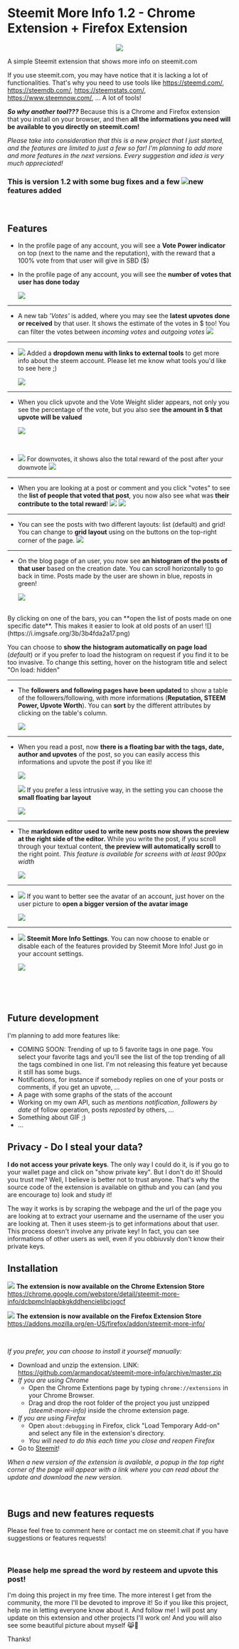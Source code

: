 # Steemit More Info 1.2 - Chrome Extension + Firefox Extension

<center>
    
![](https://i.imgsafe.org/79/79ef9b1550.png)

</center>

A simple Steemit extension that shows more info on steemit.com

If you use steemit.com, you may have notice that it is lacking a lot of functionalities.
That's why you need to use tools like https://steemd.com/, https://steemdb.com/, https://steemstats.com/, https://www.steemnow.com/, ...
A lot of tools!

**_So why another tool???_**
Because this is a Chrome and Firefox extension that you install on your browser, and then **all the informations you need will be available to you directly on steemit.com!**


_Please take into consideration that this is a new project that I just started, and the features are limited to just a few so far! I'm planning to add more and more features in the next versions. Every suggestion and idea is very much appreciated!_


### This is version 1.2 with some bug fixes and a few ![new](https://i.imgsafe.org/65/655926ba30.png) features added 

<br>

## Features

* In the profile page of any account, you will see a **Vote Power indicator** on top (next to the name and the reputation), with the reward that a 100% vote from that user will give in SBD ($)

* In the profile page of any account, you will see the **number of votes that user has done today**

  ![](https://i.imgsafe.org/29/299a199a65.png)

---

* A new tab _'Votes'_ is added, where you may see the **latest upvotes done or received** by that user.
  It shows the estimate of the votes in $ too!
  You can filter the votes between _incoming votes_ and _outgoing votes_
  ![](https://i.imgsafe.org/94/9455d3ba4b.png)

---

* ![](https://i.imgsafe.org/65/655926ba30.png) Added a **dropdown menu with links to external tools** to get more info about the steem account. Please let me know what tools you'd like to see here ;)

    ![](https://i.imgsafe.org/d8/d85792ac59.png)

---

* When you click upvote and the Vote Weight slider appears, not only you see the percentage of the vote, but you also see **the amount in $ that upvote will be valued**

  ![](https://i.imgsafe.org/29/29bcda41b5.png)

<br>

* ![](https://i.imgsafe.org/65/655926ba30.png) For downvotes, it shows also the total reward of the post after your downvote
  ![](https://i.imgsafe.org/d9/d97ed70a6b.png)

---

* When you are looking at a post or comment and you click "votes" to see the **list of people that voted that post**, you now also see what was **their contribute to the total reward**!
  ![](https://i.imgsafe.org/79/79a7ceb140.png)
  ![](https://i.imgsafe.org/79/79a7ce65ef.png)

---

* You can see the posts with two different layouts: list (default) and grid! You can change to **grid layout** using on the buttons on the top-right corner of the page. 
  ![](https://i.imgsafe.org/92/92cdbd3a63.png)

---

* On the blog page of an user, you now see **an histogram of the posts of that user** based on the creation date. You can scroll horizontally to go back in time. 
  Posts made by the user are shown in blue, reposts in green!
  
  ![](https://i.imgsafe.org/3b/3b4fee4789.png)
<br>
  By clicking on one of the bars, you can **open the list of posts made on one specific date**. This makes it easier to look at old posts of an user!
  ![](https://i.imgsafe.org/3b/3b4fda2a17.png)

  You can choose to **show the histogram automatically on page load** (_default_) or if you prefer to load the histogram on request if you find it to be too invasive. To change this setting, hover on the histogram title and select "On load: hidden"

---

* The **followers and following pages have been updated** to show a table of the followers/following, with more informations (**Reputation, STEEM Power, Upvote Worth**). You can **sort** by the different attributes by clicking on the table's column.

  ![](https://i.imgsafe.org/3b/3b4fd9648b.png)


---
  
* When you read a post, now **there is a floating bar with the tags, date, author and upvotes** of the post, so you can easily access this informations and upvote the post if you like it! 

  ![](https://steemitimages.com/DQmevE65xaGzXyMTeQX2T4pyZboXccVHEpYcrGX3njTmdTN/smi.gif)

  ![](https://i.imgsafe.org/65/655926ba30.png) If you prefer a less intrusive way, in the setting you can choose the **small floating bar layout**

  ![](https://steemitimages.com/DQmZbH9NmnvkxLufzK4aMD58toYfxKEGGAFkJQ3wPCGZU9z/gif2.gif)


---

* The **markdown editor used to write new posts now shows the preview at the right side of the editor.** While you write the post, if you scroll through your textual content, **the preview will automatically scroll** to the right point. _This feature is available for screens with at least 900px width_

  ![](https://steemitimages.com/DQmNhKFqpeU1kQPSfpoL7o7z4dG5g3WivGYNT4HmYufnRW7/smi2.gif)


---

* ![](https://i.imgsafe.org/65/655926ba30.png) If you want to better see the avatar of an account, just hover on the user picture to **open a bigger version of the avatar image**

  ![](https://steemitimages.com/DQmQELTQwaayqp2zmQW9i8uipFVoNDRAiQN4kAMD45YqDTs/gif3.gif)


---

* ![](https://i.imgsafe.org/65/655926ba30.png) **Steemit More Info Settings**. You can now choose to enable or disable each of the features provided by Steemit More Info! Just go in your account settings.

  ![](https://i.imgsafe.org/d8/d84e3cd75e.png)


<br>
<br>
<br>

## Future development

I'm planning to add more features like:
* COMING SOON: Trending of up to 5 favorite tags in one page. You select your favorite tags and you'll see the list of the top trending of all the tags combined in one list. I'm not releasing this feature yet because it still has some bugs. 
* Notifications, for instance if somebody replies on one of your posts or comments, if you get an upvote, ...
* A page with some graphs of the stats of the account 
* Working on my own API, such as _mentions notification_, _followers by date_ of follow operation, posts _reposted_ by others, ...
* Something about GIF ;)
* ...

## Privacy - Do I steal your data?

**I do not access your private keys**. The only way I could do it, is if you go to your wallet page and click on "show private key". But I don't do it!
Should you trust me? Well, I believe is better not to trust anyone. That's why the source code of the extension is available on github and you can (and you are encourage to) look and study it!

The way it works is by scraping the webpage and the url of the page you are looking at to extract your username and the username of the user you are looking at. Then it uses steem-js to get informations about that user. 
This process doesn't involve any private key! In fact, you can see informations of other users as well, even if you obbiuvsly don't know their private keys.


## Installation


![](https://i.imgsafe.org/65/655926ba30.png) **The extension is now available on the Chrome Extension Store** 
https://chrome.google.com/webstore/detail/steemit-more-info/dcbpmclnlapbkgkddhencielibcjogcf

![](https://i.imgsafe.org/65/655926ba30.png) **The extension is now available on the Firefox Extension Store** 
https://addons.mozilla.org/en-US/firefox/addon/steemit-more-info/

<br>

_If you prefer, you can choose to install it yourself manually:_

- Download and unzip the extension. LINK: <a href="https://github.com/armandocat/steemit-more-info/archive/master.zip">https://github.com/armandocat/steemit-more-info/archive/master.zip</a>
- _If you are using Chrome_
  - Open the Chrome Extentions page by typing `chrome://extensions` in your Chrome Browser.
  - Drag and drop the root folder of the project you just unzipped _(steemit-more-info)_ inside the chrome extension page.
- _If you are using Firefox_
  - Open `about:debugging` in Firefox, click "Load Temporary Add-on" and select any file in the extension's directory.
  - _You will need to do this each time you close and reopen Firefox_
- Go to [Steemit](https://www.steemit.com)!

_When a new version of the extension is available, a popup in the top right corner of the page will appear with a link where you can read about the update and download the new version._

<br>

## Bugs and new features requests

Please feel free to comment here or contact me on steemit.chat if you have suggestions or features requests!

<br>

### Please help me spread the word by resteem and upvote this post!
I'm doing this project in my free time. The more interest I get from the community, the more I'll be devoted to improve it!
So if you like this project, help me in letting everyone know about it. 
And follow me! I will post any update on this extension and other projects I'll work on! And you will also see some beautiful picture about myself 😹🐾


Thanks!
